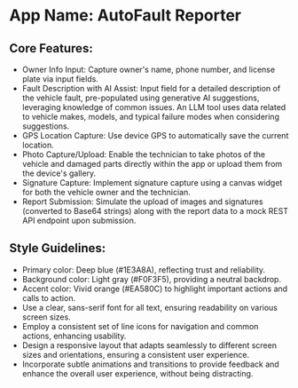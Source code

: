 # **App Name**: AutoFault Reporter

## Core Features:

- Owner Info Input: Capture owner's name, phone number, and license plate via input fields.
- Fault Description with AI Assist: Input field for a detailed description of the vehicle fault, pre-populated using generative AI suggestions, leveraging knowledge of common issues. An LLM tool uses data related to vehicle makes, models, and typical failure modes when considering suggestions.
- GPS Location Capture: Use device GPS to automatically save the current location.
- Photo Capture/Upload: Enable the technician to take photos of the vehicle and damaged parts directly within the app or upload them from the device's gallery.
- Signature Capture: Implement signature capture using a canvas widget for both the vehicle owner and the technician.
- Report Submission: Simulate the upload of images and signatures (converted to Base64 strings) along with the report data to a mock REST API endpoint upon submission.

## Style Guidelines:

- Primary color: Deep blue (#1E3A8A), reflecting trust and reliability.
- Background color: Light gray (#F0F3F5), providing a neutral backdrop.
- Accent color: Vivid orange (#EA580C) to highlight important actions and calls to action.
- Use a clear, sans-serif font for all text, ensuring readability on various screen sizes.
- Employ a consistent set of line icons for navigation and common actions, enhancing usability.
- Design a responsive layout that adapts seamlessly to different screen sizes and orientations, ensuring a consistent user experience.
- Incorporate subtle animations and transitions to provide feedback and enhance the overall user experience, without being distracting.